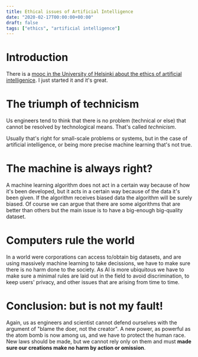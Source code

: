 ```yaml
---
title: Ethical issues of Artificial Intelligence
date: "2020-02-17T00:00:00+00:00"
draft: false
tags: ["ethics", "artificial intelligence"]
---
```


# Introduction
There is a [mooc in the University of Helsinki about
the ethics of artificial intelligenice](https://ethics-of-ai.mooc.fi/). I just started it and it's great.

# The triumph of technicism
Us engineers tend to think that there is no problem (technical or else)
that cannot be resolved by technological means.
That's called *technicism*.

Usually that's right for small-scale problems or systems, but in the
case of artificial intelligence, or being more precise machine learning
that's not true.

# The machine is always right?
A machine learning algorithm does not act in a certain way because
of how it's been developed, but it acts in a certain way because
of the data it's been given. If the algorithm receives biased data
the algorithm will be surely biased. Of course we can argue that
there are some algorithms that are better than others but the main
issue is to have a big-enough big-quality dataset.

# Computers rule the world
In a world were corporations can access to/obtain big datasets,
and are using massively machine learning to take decissions,
we have to make sure there is no harm done to the society.
As AI is more ubiquitous we have to make sure a minimal rules
are laid out in the field to avoid discrimination, to keep
users' privacy, and other issues that are arising from time to time.

# Conclusion: but is not my fault!
Again, us as engineers and scientist cannot defend ourselves
with the argument of "blame the doer, not the creator".
A new power, as powerful as the atom bomb is now among us,
and we have to protect the human race. New laws should be
made, but we cannot rely only on them and must **made sure
our creations make no harm by action or omission**.